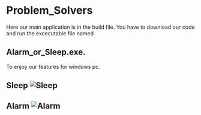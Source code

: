 # Problem_Solvers
Here our main application is in the build file. You have to download our code and run the excecutable file named 
## Alarm_or_Sleep.exe. 
To enjoy our features for windows pc.
## Sleep <img src="https://drive.google.com/file/d/11ES7QBGt3B35jGyzq0ECDamnWZUzxfnB/view?usp=sharing" alt="Sleep" style="max-width:50%;">
## Alarm <img src="https://drive.google.com/file/d/1SD_z6EEMmh2a7vkiCuDCDVMcVEdOrRhv/view?usp=sharing" alt="Alarm" style="max-width:50%;">
